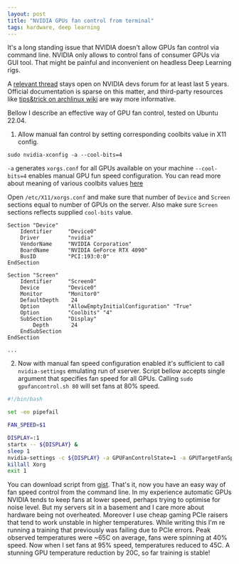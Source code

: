 ```yaml
---
layout: post
title: "NVIDIA GPUs fan control from terminal"
tags: hardware, deep learning
---
```

It's a long standing issue that NVIDIA doesn't allow GPUs fan control via command line. NVIDIA only allows to control fans of consumer GPUs via GUI tool. That might be painful and inconvenient on headless Deep Learning rigs.

A [relevant thread](https://forums.developer.nvidia.com/t/how-to-set-fanspeed-in-linux-from-terminal/72705) stays open on NVIDIA devs forum for at least last 5 years. Official documentation is sparse on this matter, and third-party resources like [tips&trick on archlinux wiki](https://wiki.archlinux.org/title/NVIDIA/Tips_and_tricks) are way more informative.

Bellow I describe an effective way of GPU fan control, tested on Ubuntu 22.04.

1. Allow manual fan control by setting corresponding coolbits value in X11 config.
```
sudo nvidia-xconfig -a --cool-bits=4
```

`-a` generates `xorgs.conf` for all GPUs available on your machine
`--cool-bits=4` enables manual GPU fun speed configuration. You can read more about meaning of various coolbits values [here](https://wiki.archlinux.org/title/NVIDIA/Tips_and_tricks#Overclocking_and_cooling)

Open `/etc/X11/xorgs.conf` and make sure that number of `Device` and `Screen` sections equal to number of GPUs on the server. Also make sure `Screen` sections reflects supplied `cool-bits` value. 
```
Section "Device"
    Identifier     "Device0"
    Driver         "nvidia"
    VendorName     "NVIDIA Corporation"
    BoardName      "NVIDIA GeForce RTX 4090"
    BusID          "PCI:193:0:0"
EndSection

Section "Screen"
    Identifier     "Screen0"
    Device         "Device0"
    Monitor        "Monitor0"
    DefaultDepth    24
    Option         "AllowEmptyInitialConfiguration" "True"
    Option         "Coolbits" "4"
    SubSection     "Display"
        Depth       24
    EndSubSection
EndSection

...
```

2. Now with manual fan speed configuration enabled it's sufficient to call `nvidia-settings` emulating run of xserver. 
Script bellow accepts single argument that specifies fan speed for all GPUs. Calling `sudo gpufancontrol.sh 80` will set fans at 80% speed.

```bash
#!/bin/bash

set -eo pipefail

FAN_SPEED=$1

DISPLAY=:1
startx -- ${DISPLAY} &
sleep 1
nvidia-settings -c ${DISPLAY} -a GPUFanControlState=1 -a GPUTargetFanSpeed=${FAN_SPEED}
killall Xorg
exit 1
```


You can download script from [gist](https://gist.github.com/taras-sereda/15d1afb127a332721e008950574b972d#file-gpufancontrol-sh). That's it, now you have an easy way of fan speed control from the command line. In my experience automatic GPUs NVIDIA tends to keep fans at lower speed, perhaps trying to optimise for noise level. But my servers sit in a basement and I care more about hardware being not overheated. Moreover I use cheap gaming PCIe raisers that tend to work unstable in higher temperatures. While writing this I'm re running a training that previously was failing due to PCIe errors. Peak observed temperatures were ~65C on average, fans were spinning at 40% speed. Now when I set fans at 95% speed, temperatures reduced to 45C. A stunning GPU temperature reduction by 20C, so far training is stable!
